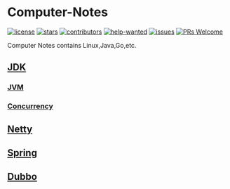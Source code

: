 # Computer-Notes

[![license](https://badgen.net/github/license/Robinpig/Computer-Notes?color=green)](https://github.com/Robinpig/Computer-Notes/blob/main/LICENSE)
[![stars](https://badgen.net/github/stars/Robinpig/Computer-Notes)](https://github.com/Robinpig/Computer-Notes/stargazers)
[![contributors](https://badgen.net/github/contributors/Robinpig/Computer-Notes)](https://github.com/Robinpig/Computer-Notes/graphs/contributors)
[![help-wanted](https://badgen.net/github/label-issues/Robinpig/Computer-Notes/help%20wanted/open)](https://github.com/Robinpig/Computer-Notes/labels/help%20wanted)
[![issues](https://badgen.net/github/open-issues/Robinpig/Computer-Notes)](https://github.com/Robinpig/Computer-Notes/issues)
[![PRs Welcome](https://badgen.net/badge/PRs/welcome/green)](http://makeapullrequest.com)


Computer Notes contains Linux,Java,Go,etc.


## [JDK](/docs/JDK/JDK.md)
### [JVM](/docs/JDK/JVM.md)
### [Concurrency](/docs/JDK/Concurrency.md)

## [Netty](/docs/Netty/Netty.md)

## [Spring](/docs/Spring/Spring.md)

## [Dubbo](/docs/Dubbo/Dubbo.md)